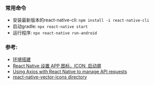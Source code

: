 ### 常用命令
- 安装最新版本的react-native-cli: `npm install -i react-native-cli`
- 启动gradle: `npx react-native start`
- 运行程序: `npx react-native run-android`

### 参考:
- [环境搭建](https://reactnative.cn/docs/environment-setup)
- [React Native 设置 APP 图标，ICON, 启动屏](https://juejin.cn/post/7195415285594062903)
- [Using Axios with React Native to manage API requests](https://blog.logrocket.com/using-axios-react-native-manage-api-requests/)
- [react-native-vector-icons directory](https://oblador.github.io/react-native-vector-icons/)
